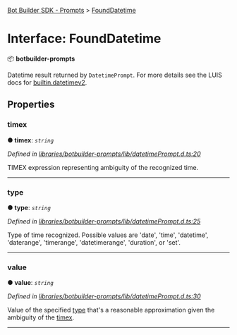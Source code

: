 [Bot Builder SDK - Prompts](../README.md) > [FoundDatetime](../interfaces/botbuilder_prompts.founddatetime.md)



# Interface: FoundDatetime


:package: **botbuilder-prompts**

Datetime result returned by `DatetimePrompt`. For more details see the LUIS docs for [builtin.datetimev2](https://docs.microsoft.com/en-us/azure/cognitive-services/luis/luis-reference-prebuilt-entities#builtindatetimev2).


## Properties
<a id="timex"></a>

###  timex

**●  timex**:  *`string`* 

*Defined in [libraries/botbuilder-prompts/lib/datetimePrompt.d.ts:20](https://github.com/Microsoft/botbuilder-js/blob/e54b802/libraries/botbuilder-prompts/lib/datetimePrompt.d.ts#L20)*



TIMEX expression representing ambiguity of the recognized time.




___

<a id="type"></a>

###  type

**●  type**:  *`string`* 

*Defined in [libraries/botbuilder-prompts/lib/datetimePrompt.d.ts:25](https://github.com/Microsoft/botbuilder-js/blob/e54b802/libraries/botbuilder-prompts/lib/datetimePrompt.d.ts#L25)*



Type of time recognized. Possible values are 'date', 'time', 'datetime', 'daterange', 'timerange', 'datetimerange', 'duration', or 'set'.




___

<a id="value"></a>

###  value

**●  value**:  *`string`* 

*Defined in [libraries/botbuilder-prompts/lib/datetimePrompt.d.ts:30](https://github.com/Microsoft/botbuilder-js/blob/e54b802/libraries/botbuilder-prompts/lib/datetimePrompt.d.ts#L30)*



Value of the specified [type](#type) that's a reasonable approximation given the ambiguity of the [timex](#timex).




___


